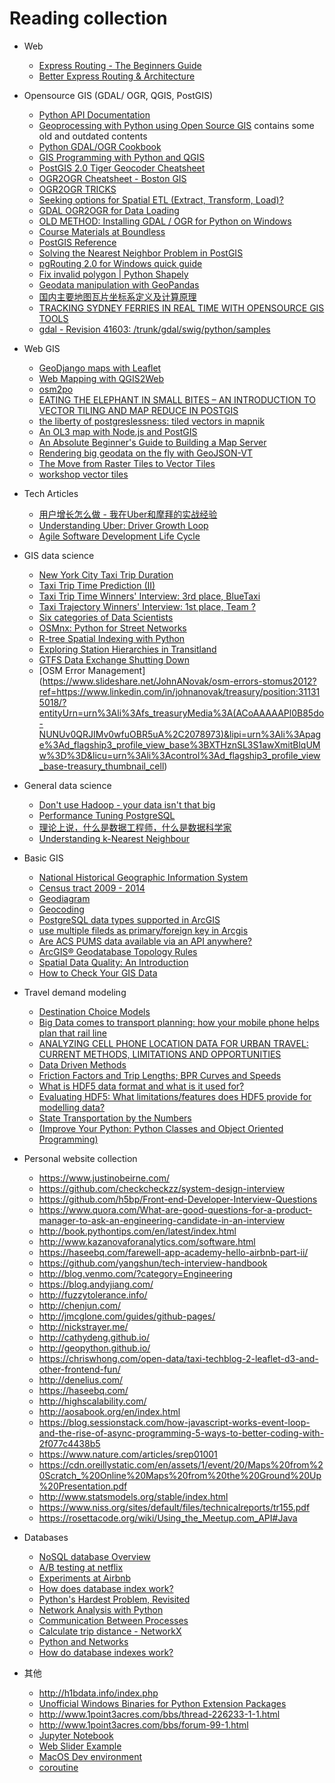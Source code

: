 # Reading collection

* Web
  - [Express Routing - The Beginners Guide](http://jilles.me/express-routing-the-beginners-guide/)
  - [Better Express Routing & Architecture](https://www.caffeinecoding.com/better-express-routing-for-nodejs/)


* Opensource GIS (GDAL/ OGR, QGIS, PostGIS)
  - [Python API Documentation](http://gdal.org/python/)
  - [Geoprocessing with Python using Open Source GIS](http://www.gis.usu.edu/~chrisg/python/2009/) contains some old and outdated contents
  - [Python GDAL/OGR Cookbook](https://pcjericks.github.io/py-gdalogr-cookbook/)
  - [GIS Programming with Python and QGIS ](https://umar-yusuf.blogspot.com.ng/2016/07/GIS-Programming-with-Python-and-QGIS-Part-1.html)
  - [PostGIS 2.0 Tiger Geocoder Cheatsheet](http://www.postgis.us/downloads/postgis20_tiger_cheatsheet.pdf)
  - [OGR2OGR Cheatsheet - Boston GIS](http://www.bostongis.com/PrinterFriendly.aspx?content_name=ogr_cheatsheet)
  - [OGR2OGR TRICKS](http://skipperkongen.dk/tricks/ogr2ogr-tricks/)
  - [Seeking options for Spatial ETL (Extract, Transform, Load)?](https://gis.stackexchange.com/questions/5049/seeking-options-for-spatial-etl-extract-transform-load)
  - [GDAL OGR2OGR for Data Loading](http://www.postgresonline.com/journal/archives/31-GDAL-OGR2OGR-for-Data-Loading.html)
  - [OLD METHOD: Installing GDAL / OGR for Python on Windows](https://pythongisandstuff.wordpress.com/2011/07/07/installing-gdal-and-ogr-for-python-on-windows/)
  - [Course Materials at Boundless](http://workshops.boundlessgeo.com/#tutorials)
  - [PostGIS Reference](http://postgis.net/docs/manual-1.3/ch06.html)
  - [Solving the Nearest Neighbor Problem in PostGIS](http://www.bostongis.com/PrinterFriendly.aspx?content_name=postgis_nearest_neighbor)
  - [pgRouting 2.0 for Windows quick guide](https://anitagraser.com/2013/07/06/pgrouting-2-0-for-windows-quick-guide/)
  - [Fix invalid polygon | Python Shapely](https://stackoverflow.com/questions/20833344/fix-invalid-polygon-python-shapely)
  - [Geodata manipulation with GeoPandas](http://michelleful.github.io/code-blog/2015/04/29/geopandas-manipulation/)
  - [国内主要地图瓦片坐标系定义及计算原理](http://cntchen.github.io/2016/05/09/%E5%9B%BD%E5%86%85%E4%B8%BB%E8%A6%81%E5%9C%B0%E5%9B%BE%E7%93%A6%E7%89%87%E5%9D%90%E6%A0%87%E7%B3%BB%E5%AE%9A%E4%B9%89%E5%8F%8A%E8%AE%A1%E7%AE%97%E5%8E%9F%E7%90%86/)
  - [TRACKING SYDNEY FERRIES IN REAL TIME WITH OPENSOURCE GIS TOOLS](http://themagiscian.com/2017/07/23/tracking-sydney-ferries-in-real-time-with-opensource-gis-tools/)
  - [gdal - Revision 41603: /trunk/gdal/swig/python/samples](http://svn.osgeo.org/gdal/trunk/gdal/swig/python/samples/)



* Web GIS
  - [GeoDjango maps with Leaflet](http://blog.mathieu-leplatre.info/geodjango-maps-with-leaflet.html)
  - [Web Mapping with QGIS2Web](http://www.qgistutorials.com/en/docs/web_mapping_with_qgis2web.html)
  - [osm2po](http://planet.qgis.org/planet/tag/osm2po/)
  - [EATING THE ELEPHANT IN SMALL BITES – AN INTRODUCTION TO VECTOR TILING AND MAP REDUCE IN POSTGIS](http://dimensionaledge.com/intro-vector-tiling-map-reduce-postgis/)
  - [the liberty of postgreslessness: tiled vectors in mapnik](http://mike.teczno.com/notes/postgreslessness-mapnik-vectiles.html)
  - [An OL3 map with Node.js and PostGIS](http://denelius.com/ol3-node-postgis/)
  - [An Absolute Beginner's Guide to Building a Map Server](https://www.axismaps.com/blog/2012/01/dont-panic-an-absolute-beginners-guide-to-building-a-map-server/)
  - [Rendering big geodata on the fly with GeoJSON-VT](https://blog.mapbox.com/rendering-big-geodata-on-the-fly-with-geojson-vt-4e4d2a5dd1f2)
  - [The Move from Raster Tiles
to Vector Tiles](https://2016.foss4g-na.org/sites/default/files/slides/Foss4GNA%202016%20-%20Raster%20to%20Vector_0.pdf)
  - [workshop vector tiles](https://giswiki.hsr.ch/images/7/72/Workshop_Vector_Tiles_GEOSummit_2016_3_Pridal.pdf)


* Tech Articles
  - [用户增长怎么做 - 我在Uber和摩拜的实战经验](https://zhuanlan.zhihu.com/p/33905485)
  - [Understanding Uber: Driver Growth Loop](http://ayeshamascarenhas.tumblr.com/post/141532139520/understanding-uber-driver-growth-loop)
  - [Agile Software Development Life Cycle](https://www.ibm.com/developerworks/community/blogs/siddharthsaraya?lang=en)


* GIS data science
  - [New York City Taxi Trip Duration](https://www.kaggle.com/c/nyc-taxi-trip-duration)
  - [Taxi Trip Time Prediction (II)](https://www.kaggle.com/c/pkdd-15-taxi-trip-time-prediction-ii)
  - [Taxi Trip Time Winners' Interview: 3rd place, BlueTaxi](http://blog.kaggle.com/2015/07/24/taxi-trip-time-winners-interview-3rd-place-bluetaxi/)
  - [Taxi Trajectory Winners' Interview: 1st place, Team ?](http://blog.kaggle.com/2015/07/27/taxi-trajectory-winners-interview-1st-place-team-%F0%9F%9A%95/)
  - [
Six categories of Data Scientists](https://www.datasciencecentral.com/profiles/blogs/six-categories-of-data-scientists)
  - [OSMnx: Python for Street Networks](http://geoffboeing.com/2016/11/osmnx-python-street-networks/)
  - [R-tree Spatial Indexing with Python](http://geoffboeing.com/2016/10/r-tree-spatial-index-python/)
  - [Exploring Station Hierarchies in Transitland](http://nbviewer.jupyter.org/github/transitland/station-hierarchy-exploratory-analysis/blob/master/notebooks/Station_Hierarchies.ipynb)
  - [GTFS Data Exchange Shutting Down](http://www.gtfs-data-exchange.com/api)
  - [OSM Error Management] (https://www.slideshare.net/JohnANovak/osm-errors-stomus2012?ref=https://www.linkedin.com/in/johnanovak/treasury/position:311315018/?entityUrn=urn%3Ali%3Afs_treasuryMedia%3A(ACoAAAAAPl0B85do-NUNUv0QRJIMv0wfuOBR5uA%2C2078973)&lipi=urn%3Ali%3Apage%3Ad_flagship3_profile_view_base%3BXTHznSL3S1awXmitBlqUMw%3D%3D&licu=urn%3Ali%3Acontrol%3Ad_flagship3_profile_view_base-treasury_thumbnail_cell)


* General data science
  - [Don't use Hadoop - your data isn't that big](https://www.chrisstucchio.com/blog/2013/hadoop_hatred.html)
  - [Performance Tuning PostgreSQL](https://www.revsys.com/writings/postgresql-performance.html)
  - [理论上说，什么是数据工程师，什么是数据科学家](https://www.linkedin.com/pulse/%E7%90%86%E8%AE%BA%E4%B8%8A%E8%AF%B4%E4%BB%80%E4%B9%88%E6%98%AF%E6%95%B0%E6%8D%AE%E5%B7%A5%E7%A8%8B%E5%B8%88%E4%BB%80%E4%B9%88%E6%98%AF%E6%95%B0%E6%8D%AE%E7%A7%91%E5%AD%A6%E5%AE%B6-xiaoli-chen/?trk=v-feed&lipi=urn%3Ali%3Apage%3Ad_flagship3_feed%3BuS11h9VUDs%2BjQNb9vNPp4Q%3D%3D)
  - [Understanding k-Nearest Neighbour](https://opencv-python-tutroals.readthedocs.io/en/latest/py_tutorials/py_ml/py_knn/py_knn_understanding/py_knn_understanding.html)


* Basic GIS
  - [National Historical Geographic Information System](https://www.nhgis.org/documentation/gis-data)
  - [Census tract 2009 - 2014](http://umn.maps.arcgis.com/apps/webappviewer/index.html?id=ef554b42643141829f9e8c4b8001f93a)
  - [Geodiagram](https://www2.census.gov/geo/pdfs/reference/geodiagram.pdf)
  - [Geocoding](https://www2.census.gov/geo/pdfs/education/brochures/Geocoding.pdf)
  - [PostgreSQL data types supported in ArcGIS](http://desktop.arcgis.com/en/arcmap/10.3/manage-data/gdbs-in-postgresql/data-types-postgresql.htm)
  - [use multiple fileds as primary/foreign key in Arcgis](https://community.esri.com/thread/171165)
  - [Are ACS PUMS data available via an API anywhere?](http://answers.tfresource.org/questions/261/is-acs-pums-data-available-via-an-api-anywhere.html)
  - [ ArcGIS®
 Geodatabase Topology Rules](http://help.arcgis.com/en/arcgisdesktop/10.0/help/001t/pdf/topology_rules_poster.pdf)
  - [Spatial Data Quality: An Introduction](https://www.gislounge.com/spatial-data-quality-an-introduction/)
  - [How to Check Your GIS Data](https://www.gislounge.com/check-gis-data/)

* Travel demand modeling
  - [Destination Choice Models](http://tfresource.org/Category:Destination_Choice_Models)
  - [Big Data comes to transport planning: how your mobile phone helps plan that rail line](http://blogs.worldbank.org/transport/big-data-comes-transport-planning-how-your-mobile-phone-helps-plan-rail-line)
  - [ANALYZING CELL PHONE LOCATION DATA FOR URBAN TRAVEL: CURRENT METHODS, LIMITATIONS AND OPPORTUNITIES](http://blogs.worldbank.org/transport/files/2014_trb_cdr_boston_rio.pdf)
  - [Data Driven Methods](http://tfresource.org/Data_Driven_Methods)
  - [Friction Factors and Trip Lengths; BPR Curves and Speeds](http://www.fsutmsonline.net/images/uploads/fsutms_training/FSUTMS_Webinar_Series_Friction_Factors,_BPR_Curves,_Speed,_and_Trip_Length_20150903.pdf)
  - [What is HDF5 data format and what is it used for?](https://www.quora.com/What-is-HDF5-data-format-and-what-is-it-used-for)
  - [Evaluating HDF5: What limitations/features does HDF5 provide for modelling data?](https://stackoverflow.com/questions/547195/evaluating-hdf5-what-limitations-features-does-hdf5-provide-for-modelling-data)
  - [State Transportation by the Numbers](https://www.bts.gov/content/state-transportation-numbers)
  - [(Improve Your Python: Python Classes and Object Oriented Programming)](https://jeffknupp.com/blog/2014/06/18/improve-your-python-python-classes-and-object-oriented-programming/)


* Personal website collection
  - https://www.justinobeirne.com/
  - https://github.com/checkcheckzz/system-design-interview
  - https://github.com/h5bp/Front-end-Developer-Interview-Questions
  - https://www.quora.com/What-are-good-questions-for-a-product-manager-to-ask-an-engineering-candidate-in-an-interview
  - http://book.pythontips.com/en/latest/index.html
  - http://www.kazanovaforanalytics.com/software.html
  - https://haseebq.com/farewell-app-academy-hello-airbnb-part-ii/
  - https://github.com/yangshun/tech-interview-handbook
  - http://blog.venmo.com/?category=Engineering
  - https://blog.andyjiang.com/
  - http://fuzzytolerance.info/
  - http://chenjun.com/
  - http://jmcglone.com/guides/github-pages/
  - http://nickstrayer.me/
  - http://cathydeng.github.io/
  - http://geopython.github.io/
  - https://chriswhong.com/open-data/taxi-techblog-2-leaflet-d3-and-other-frontend-fun/
  - http://denelius.com/
  - https://haseebq.com/
  - http://highscalability.com/
  - http://aosabook.org/en/index.html
  - https://blog.sessionstack.com/how-javascript-works-event-loop-and-the-rise-of-async-programming-5-ways-to-better-coding-with-2f077c4438b5
  - https://www.nature.com/articles/srep01001
  - https://cdn.oreillystatic.com/en/assets/1/event/20/Maps%20from%20Scratch_%20Online%20Maps%20from%20the%20Ground%20Up%20Presentation.pdf
  - http://www.statsmodels.org/stable/index.html
  - https://www.niss.org/sites/default/files/technicalreports/tr155.pdf
  - https://rosettacode.org/wiki/Using_the_Meetup.com_API#Java




* Databases
  - [NoSQL database Overview](https://www.thoughtworks.com/insights/blog/nosql-databases-overview)
  - [A/B testing at netflix](https://www.slideshare.net/SteveUrban/experimentation-platform-at-netflix)
  - [Experiments at Airbnb](https://medium.com/airbnb-engineering/experiments-at-airbnb-e2db3abf39e7)
  - [How does database index work?](https://stackoverflow.com/questions/1108/how-does-database-indexing-work)
  - [Python's Hardest Problem, Revisited](https://jeffknupp.com/blog/2013/06/30/pythons-hardest-problem-revisited/)
  - [Network Analysis with Python](https://www.cl.cam.ac.uk/teaching/1314/L109/tutorial.pdf)
  - [Communication Between Processes](https://pymotw.com/2/multiprocessing/communication.html)
  - [Calculate trip distance - NetworkX](https://www.kaggle.com/latuannetnam/calculate-trip-distance-networkx/code)
  - [Python and Networks](http://www.danielcarmody.net/python-and-networks/)
  - [How do database indexes work?](http://www.programmerinterview.com/index.php/database-sql/what-is-an-index/)


* 其他
  - http://h1bdata.info/index.php
  - [Unofficial Windows Binaries for Python Extension Packages](https://www.lfd.uci.edu/~gohlke/pythonlibs/)
  - http://www.1point3acres.com/bbs/thread-226233-1-1.html
  - http://www.1point3acres.com/bbs/forum-99-1.html
  - [Jupyter Notebook](https://delftswa.gitbooks.io/desosa-2017/content/jupyter/chapter.html#arch)
  - [Web Slider Example](https://github.com/clhenrick/nacis-2017-nyc-crash-mapper)
  - [MacOS Dev environment](https://www.jianshu.com/p/1bac418bb40c)
  - [coroutine](http://liuchengxu.org/blog-cn/posts/a-web-crawer-with-a-asyncio-coroutines-1/)